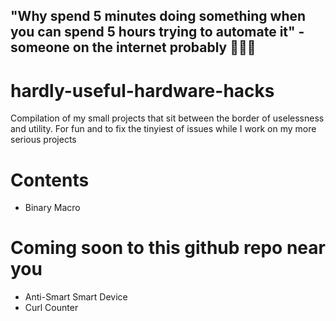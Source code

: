 ## "Why spend 5 minutes doing something when you can spend 5 hours trying to automate it" - someone on the internet probably 🧠💭🤔
# hardly-useful-hardware-hacks
Compilation of my small projects that sit between the border of uselessness and utility.
For fun and to fix the tinyiest of issues while I work on my more serious projects

# Contents
- Binary Macro 

# Coming soon to this github repo near you
- Anti-Smart Smart Device
- Curl Counter
